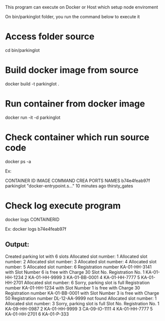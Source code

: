 This program can execute on Docker or Host which setup node enviroment

On bin/parkinglot folder, you run the command below to execute it

# Access folder source

cd bin/parkinglot

# Build docker image from source

docker build -t parkinglot .

# Run container from docker image

docker run -it -d parkinglot

# Check container which run source code

docker ps -a

Ex:

CONTAINER ID        IMAGE               COMMAND                  CREA                  PORTS               NAMES
b74e4feab97f        parkinglot          "docker-entrypoint.s…"   10 minutes ago                          thirsty_gates

# Check log execute program

docker logs CONTAINERID

Ex: docker logs b74e4feab97f

## Output:

Created parking lot with 6 slots
Allocated slot number: 1
Allocated slot number: 2
Allocated slot number: 3
Allocated slot number: 4
Allocated slot number: 5
Allocated slot number: 6
Registration number KA-01-HH-3141 with Slot Number 6 is free with Charge 30
Slot No. Registration No. 
1 KA-01-HH-1234 
2 KA-01-HH-9999 
3 KA-01-BB-0001 
4 KA-01-HH-7777 
5 KA-01-HH-2701 
Allocated slot number: 6
Sorry, parking slot is full
Registration number KA-01-HH-1234 with Slot Number 1 is free with Charge 30
Registration number KA-01-BB-0001 with Slot Number 3 is free with Charge 50
Registration number DL-12-AA-9999 not found
Allocated slot number: 1
Allocated slot number: 3
Sorry, parking slot is full
Slot No. Registration No. 
1 KA-09-HH-0987 
2 KA-01-HH-9999 
3 CA-09-IO-1111 
4 KA-01-HH-7777 
5 KA-01-HH-2701 
6 KA-01-P-333 